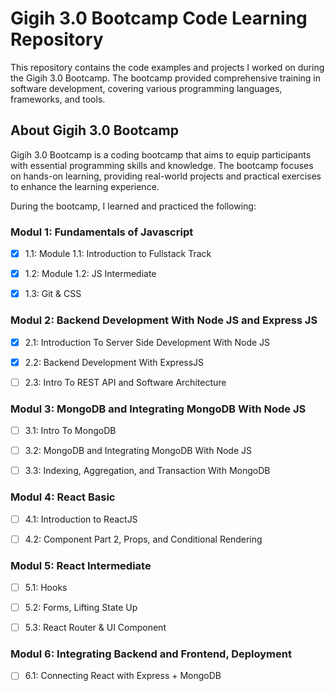 # Gigih 3.0 Bootcamp Code Learning Repository

This repository contains the code examples and projects I worked on during the Gigih 3.0 Bootcamp. The bootcamp provided comprehensive training in software development, covering various programming languages, frameworks, and tools.

## About Gigih 3.0 Bootcamp

Gigih 3.0 Bootcamp is a coding bootcamp that aims to equip participants with essential programming skills and knowledge. The bootcamp focuses on hands-on learning, providing real-world projects and practical exercises to enhance the learning experience.

During the bootcamp, I learned and practiced the following:

### Modul 1: Fundamentals of Javascript

- [x] 1.1: Module 1.1: Introduction to Fullstack Track

- [x] 1.2: Module 1.2: JS Intermediate

- [x] 1.3: Git & CSS

### Modul 2: Backend Development With Node JS and Express JS

- [x] 2.1: Introduction To Server Side Development With Node JS

- [x] 2.2: Backend Development With ExpressJS

- [ ] 2.3: Intro To REST API and Software Architecture

### Modul 3: MongoDB and Integrating MongoDB With Node JS

- [ ] 3.1: Intro To MongoDB

- [ ] 3.2: MongoDB and Integrating MongoDB With Node JS

- [ ] 3.3: Indexing, Aggregation, and Transaction With MongoDB

### Modul 4: React Basic

- [ ] 4.1: Introduction to ReactJS

- [ ] 4.2: Component Part 2, Props, and Conditional Rendering

### Modul 5: React Intermediate

- [ ] 5.1: Hooks

- [ ] 5.2: Forms, Lifting State Up

- [ ] 5.3: React Router & UI Component

### Modul 6: Integrating Backend and Frontend, Deployment

- [ ] 6.1: Connecting React with Express + MongoDB

<!-- ## Repository Structure

The repository is organized into different modules or topics covered during the bootcamp. Each module has its own directory, containing code examples, exercises, and projects related to that topic.

Here's an overview of the repository structure:

- `module1/`: Introduction to Programming
- `module2/`: Web Development Fundamentals
- `module3/`: Backend Development with Node.js
- `module4/`: Database Management
- `module5/`: Advanced Topics (e.g., frameworks, libraries, etc.)
- `projects/`: Real-world projects -->

<!-- Feel free to explore each module and project to dive deeper into the concepts and code implementation discussed in the bootcamp. -->
